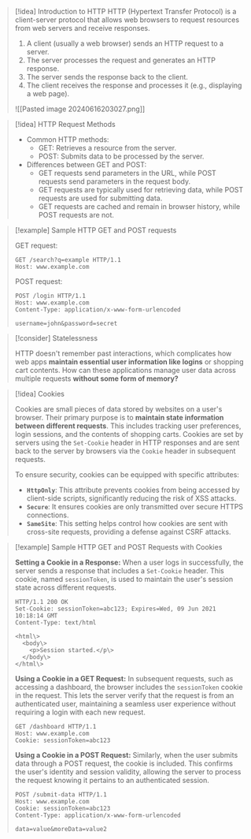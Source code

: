 > [!idea] Introduction to HTTP
>   HTTP (Hypertext Transfer Protocol) is a client-server protocol that allows web browsers to request resources from web servers and receive responses.
>   1. A client (usually a web browser) sends an HTTP request to a server.
>   2. The server processes the request and generates an HTTP response.
>   3. The server sends the response back to the client.
>   4. The client receives the response and processes it (e.g., displaying a web page).
>
> ![[Pasted image 20240616203027.png]]

> [!idea] HTTP Request Methods
>
> - Common HTTP methods:
>   - GET: Retrieves a resource from the server.
>   - POST: Submits data to be processed by the server.
> - Differences between GET and POST:
>   - GET requests send parameters in the URL, while POST requests send parameters in the request body.
>   - GET requests are typically used for retrieving data, while POST requests are used for submitting data.
>   - GET requests are cached and remain in browser history, while POST requests are not.

> [!example] Sample HTTP GET and POST requests
>
> GET request:
> ```http
> GET /search?q=example HTTP/1.1
> Host: www.example.com
> ```
>
> POST request:
> ```http
> POST /login HTTP/1.1
> Host: www.example.com
> Content-Type: application/x-www-form-urlencoded
>
> username=john&password=secret
> ```

> [!consider] Statelessness
>
> HTTP doesn't remember past interactions, which complicates how web apps **maintain essential user information like logins** or shopping cart contents. How can these applications manage user data across multiple requests **without some form of memory?**


> [!idea] Cookies
>
> Cookies are small pieces of data stored by websites on a user's browser. Their primary purpose is to **maintain state information between different requests**. This includes tracking user preferences, login sessions, and the contents of shopping carts. Cookies are set by servers using the `Set-Cookie` header in HTTP responses and are sent back to the server by browsers via the `Cookie` header in subsequent requests.
>
> To ensure security, cookies can be equipped with specific attributes:
> - **`HttpOnly`**: This attribute prevents cookies from being accessed by client-side scripts, significantly reducing the risk of XSS attacks.
> - **`Secure`**: It ensures cookies are only transmitted over secure HTTPS connections.
> - **`SameSite`**: This setting helps control how cookies are sent with cross-site requests, providing a defense against CSRF attacks.


> [!example] Sample HTTP GET and POST Requests with Cookies
>
> **Setting a Cookie in a Response:**
> When a user logs in successfully, the server sends a response that includes a `Set-Cookie` header. This cookie, named `sessionToken`, is used to maintain the user's session state across different requests.
> ```http
> HTTP/1.1 200 OK
> Set-Cookie: sessionToken=abc123; Expires=Wed, 09 Jun 2021 10:18:14 GMT
> Content-Type: text/html
>
> <html\>
>   <body\>
>     <p>Session started.</p\>
>   </body\>
> </html\>
> ```
>
> **Using a Cookie in a GET Request:**
> In subsequent requests, such as accessing a dashboard, the browser includes the `sessionToken` cookie in the request. This lets the server verify that the request is from an authenticated user, maintaining a seamless user experience without requiring a login with each new request.
> ```http
> GET /dashboard HTTP/1.1
> Host: www.example.com
> Cookie: sessionToken=abc123
> ```
>
> **Using a Cookie in a POST Request:**
> Similarly, when the user submits data through a POST request, the cookie is included. This confirms the user's identity and session validity, allowing the server to process the request knowing it pertains to an authenticated session.
> ```http
> POST /submit-data HTTP/1.1
> Host: www.example.com
> Cookie: sessionToken=abc123
> Content-Type: application/x-www-form-urlencoded
>
> data=value&moreData=value2
> ```
